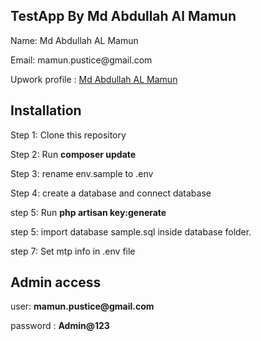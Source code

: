 ## TestApp By Md Abdullah Al Mamun
<p>Name: Md Abdullah AL Mamun</p>
<p>Email: mamun.pustice@gmail.com</p>
<p>Upwork profile : <a href="https://www.upwork.com/freelancers/~015ff7a50a6ac4c938">Md Abdullah AL Mamun</a></p>


## Installation
<p>Step 1: Clone this repository</p>
<p>Step 2: Run <b>composer update</b></p>
<p>Step 3: rename env.sample to .env</p>
<p>Step 4: create a database and connect database</p>
<p>step 5: Run <b>php artisan key:generate</b></p>
<p>step 5: import database sample.sql inside database folder.</p>
<p>step 7: Set mtp info in .env file</p>

## Admin access 
<p>user: <b>mamun.pustice@gmail.com</b></p>
<p>password : <b>Admin@123</b></p>

